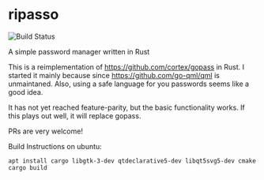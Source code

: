 # ripasso
![Build Status](https://travis-ci.org/cortex/ripasso.svg?branch=master)

A simple password manager written in Rust

This is a reimplementation of https://github.com/cortex/gopass in Rust. I started it mainly because since https://github.com/go-qml/qml
is unmaintaned. Also, using a safe language for you passwords seems like a good idea. 

It has not yet reached feature-parity, but the basic functionality works. If this plays out well, it will replace gopass.

PRs are very welcome!

Build Instructions on ubuntu:

    apt install cargo libgtk-3-dev qtdeclarative5-dev libqt5svg5-dev cmake
    cargo build


